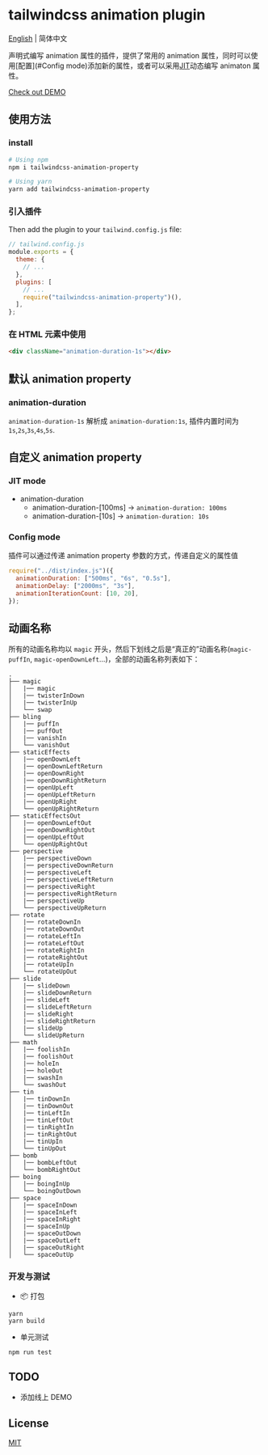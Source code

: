 # tailwindcss animation plugin

[English](./README.md) | 简体中文

声明式编写 animation 属性的插件，提供了常用的 animation 属性，同时可以使用[配置](#Config mode)添加新的属性，或者可以采用[JIT](https://tailwindcss.com/blog/just-in-time-the-next-generation-of-tailwind-css)动态编写 animaton 属性。

[Check out DEMO]()

## 使用方法

### install

```sh
# Using npm
npm i tailwindcss-animation-property

# Using yarn
yarn add tailwindcss-animation-property
```

### 引入插件

Then add the plugin to your `tailwind.config.js` file:

```js
// tailwind.config.js
module.exports = {
  theme: {
    // ...
  },
  plugins: [
    // ...
    require("tailwindcss-animation-property")(),
  ],
};
```

### 在 HTML 元素中使用

```html
<div className="animation-duration-1s"></div>
```

## 默认 animation property

### animation-duration

`animation-duration-1s` 解析成 `animation-duration:1s`, 插件内置时间为 `1s`,`2s`,`3s`,`4s`,`5s`.

## 自定义 animation property

### JIT mode

- animation-duration
  - animation-duration-[100ms] -> `animation-duration: 100ms`
  - animation-duration-[10s] -> `animation-duration: 10s`

### Config mode

插件可以通过传递 animation property 参数的方式，传递自定义的属性值

```js
require("../dist/index.js")({
  animationDuration: ["500ms", "6s", "0.5s"],
  animationDelay: ["2000ms", "3s"],
  animationIterationCount: [10, 20],
});
```

## 动画名称

所有的动画名称均以 `magic` 开头，然后下划线之后是“真正的”动画名称(`magic-puffIn`, `magic-openDownLeft`...)，全部的动画名称列表如下：

```
.
├── magic
│   |── magic
│   |── twisterInDown
│   |── twisterInUp
│   └── swap
├── bling
│   |── puffIn
│   |── puffOut
│   |── vanishIn
│   └── vanishOut
├── staticEffects
│   |── openDownLeft
│   |── openDownLeftReturn
│   |── openDownRight
│   |── openDownRightReturn
│   |── openUpLeft
│   |── openUpLeftReturn
│   |── openUpRight
│   └── openUpRightReturn
├── staticEffectsOut
│   |── openDownLeftOut
│   |── openDownRightOut
│   |── openUpLeftOut
│   └── openUpRightOut
├── perspective
│   |── perspectiveDown
│   |── perspectiveDownReturn
│   |── perspectiveLeft
│   |── perspectiveLeftReturn
│   |── perspectiveRight
│   |── perspectiveRightReturn
│   |── perspectiveUp
│   └── perspectiveUpReturn
├── rotate
│   |── rotateDownIn
│   |── rotateDownOut
│   |── rotateLeftIn
│   |── rotateLeftOut
│   |── rotateRightIn
│   |── rotateRightOut
│   |── rotateUpIn
│   └── rotateUpOut
├── slide
│   |── slideDown
│   |── slideDownReturn
│   |── slideLeft
│   |── slideLeftReturn
│   |── slideRight
│   |── slideRightReturn
│   |── slideUp
│   └── slideUpReturn
├── math
│   |── foolishIn
│   |── foolishOut
│   |── holeIn
│   |── holeOut
│   |── swashIn
│   └── swashOut
├── tin
│   |── tinDownIn
│   |── tinDownOut
│   |── tinLeftIn
│   |── tinLeftOut
│   |── tinRightIn
│   |── tinRightOut
│   |── tinUpIn
│   └── tinUpOut
├── bomb
│   |── bombLeftOut
│   └── bombRightOut
├── boing
│   |── boingInUp
│   └── boingOutDown
├── space
│   |── spaceInDown
│   |── spaceInLeft
│   |── spaceInRight
│   |── spaceInUp
│   |── spaceOutDown
│   |── spaceOutLeft
│   |── spaceOutRight
│   └── spaceOutUp
```

### 开发与测试

- 📦 打包

```
yarn
yarn build
```

- 单元测试

```
npm run test
```

## TODO

- 添加线上 DEMO

## License

[MIT](./LICENSE)
